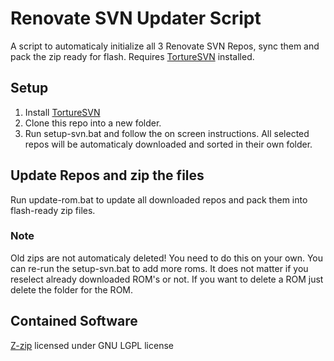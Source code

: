 # Renovate SVN Updater Script
A script to automaticaly initialize all 3 Renovate SVN Repos, sync them and pack the zip ready for flash. Requires [TortureSVN](https://tortoisesvn.net/downloads.html) installed.

## Setup
1. Install [TortureSVN](https://tortoisesvn.net/downloads.html)
2. Clone this repo into a new folder.
3. Run setup-svn.bat and follow the on screen instructions. All selected repos will be automaticaly downloaded and sorted in their own folder.

## Update Repos and zip the files
Run update-rom.bat to update all downloaded repos and pack them into flash-ready zip files.

### Note
Old zips are not automaticaly deleted! You need to do this on your own.
You can re-run the setup-svn.bat to add more roms. It does not matter if you reselect already downloaded ROM's or not.
If you want to delete a ROM just delete the folder for the ROM.

## Contained Software
[Z-zip](http://www.7-zip.org/) licensed under GNU LGPL license
